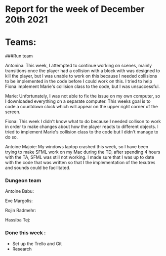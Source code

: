 #  Report for the week of December 20th 2021


# Teams:

###Run team





Antonina: This week, I attempted to continue working on scenes, mainly transitions once the player had a collision with a block with was designed to kill the player, but I was unable to work on this because I needed collisions to be implemented in the code before I could work on this. I tried to help Fiona implement Marie's collision class to the code, but I was unsuccessful.  


Marie: Unfortunately, I was not able to fix the issue on my own computer, so I downloaded everything on a separate computer. This weeks goal is to code a countdown clock which will appear on the upper right corner of the screen.



Fiona: This week I didn't know what to do because I needed collison to work in order to make changes about how the player reacts to different objects. I tried to implement Marie's collision class to the code but I didn't manage to do so.


Antoine Majoie: My windows laptop crashed this week, so I have been trying to make SFML work on my Mac during the TD, after spending 4 hours with the TA, SFML was still not working. I made sure that I was up to date with the code that was written so that I the implementation of the texutres and sounds could be facilitated.







### Dungeon team

Antoine Babu:





Eve Margolis:




Rojin Radmehr:



Hassiba Tej:


### Done this week :
- Set up the Trello and Git
- Research
